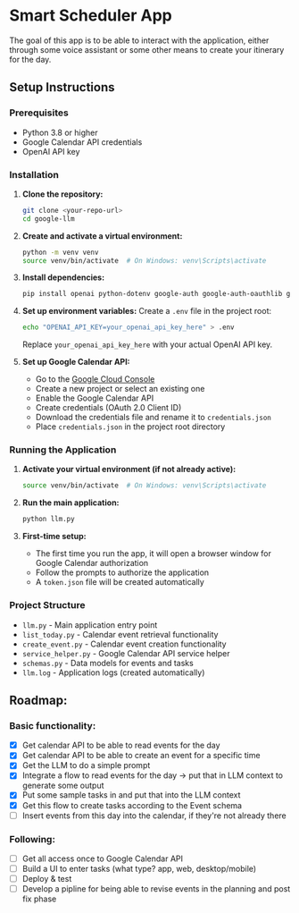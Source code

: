 # Smart Scheduler App

The goal of this app is to be able to interact with the application, 
either through some voice assistant or some other means to create 
your itinerary for the day. 

## Setup Instructions

### Prerequisites
- Python 3.8 or higher
- Google Calendar API credentials
- OpenAI API key

### Installation

1. **Clone the repository:**
   ```bash
   git clone <your-repo-url>
   cd google-llm
   ```

2. **Create and activate a virtual environment:**
   ```bash
   python -m venv venv
   source venv/bin/activate  # On Windows: venv\Scripts\activate
   ```

3. **Install dependencies:**
   ```bash
   pip install openai python-dotenv google-auth google-auth-oauthlib google-auth-httplib2 google-api-python-client
   ```

4. **Set up environment variables:**
   Create a `.env` file in the project root:
   ```bash
   echo "OPENAI_API_KEY=your_openai_api_key_here" > .env
   ```
   Replace `your_openai_api_key_here` with your actual OpenAI API key.

5. **Set up Google Calendar API:**
   - Go to the [Google Cloud Console](https://console.cloud.google.com/)
   - Create a new project or select an existing one
   - Enable the Google Calendar API
   - Create credentials (OAuth 2.0 Client ID)
   - Download the credentials file and rename it to `credentials.json`
   - Place `credentials.json` in the project root directory

### Running the Application

1. **Activate your virtual environment (if not already active):**
   ```bash
   source venv/bin/activate  # On Windows: venv\Scripts\activate
   ```

2. **Run the main application:**
   ```bash
   python llm.py
   ```

3. **First-time setup:**
   - The first time you run the app, it will open a browser window for Google Calendar authorization
   - Follow the prompts to authorize the application
   - A `token.json` file will be created automatically

### Project Structure

- `llm.py` - Main application entry point
- `list_today.py` - Calendar event retrieval functionality
- `create_event.py` - Calendar event creation functionality
- `service_helper.py` - Google Calendar API service helper
- `schemas.py` - Data models for events and tasks
- `llm.log` - Application logs (created automatically)

## Roadmap:
### Basic functionality:
- [x] Get calendar API to be able to read events for the day
- [x] Get calendar API to be able to create an event for a specific time
- [x] Get the LLM to do a simple prompt
- [x] Integrate a flow to read events for the day -> put that in LLM context to generate some output
- [x] Put some sample tasks in and put that into the LLM context
- [x] Get this flow to create tasks according to the Event schema
- [ ] Insert events from this day into the calendar, if they're not already there

### Following:
- [ ] Get all access once to Google Calendar API
- [ ] Build a UI to enter tasks (what type? app, web, desktop/mobile)
- [ ] Deploy & test
- [ ] Develop a pipline for being able to revise events in the planning and post fix phase
